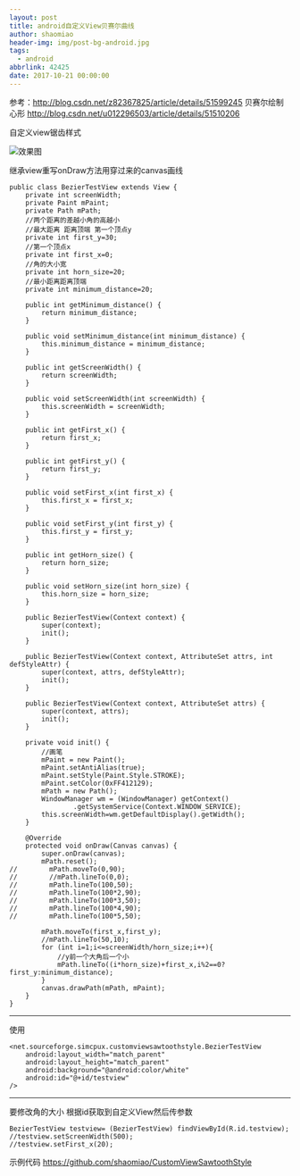 ```yaml
---
layout: post
title: android自定义View贝赛尔曲线
author: shaomiao
header-img: img/post-bg-android.jpg
tags:
  - android
abbrlink: 42425
date: 2017-10-21 00:00:00
---
```

参考：http://blog.csdn.net/z82367825/article/details/51599245
贝赛尔绘制心形
http://blog.csdn.net/u012296503/article/details/51510206

自定义view锯齿样式

![效果图](http://upload-images.jianshu.io/upload_images/2590671-c04140f09db844d1.png?imageMogr2/auto-orient/strip%7CimageView2/2/w/1240)

继承view重写onDraw方法用穿过来的canvas画线

	public class BezierTestView extends View {
		private int screenWidth;
		private Paint mPaint;
		private Path mPath;
		//两个距离的差越小角的高越小
		//最大距离 距离顶端 第一个顶点y
		private int first_y=30;
		//第一个顶点x
		private int first_x=0;
		//角的大小宽
		private int horn_size=20;
		//最小距离距离顶端
		private int minimum_distance=20;

		public int getMinimum_distance() {
			return minimum_distance;
		}

		public void setMinimum_distance(int minimum_distance) {
			this.minimum_distance = minimum_distance;
		}

		public int getScreenWidth() {
			return screenWidth;
		}

		public void setScreenWidth(int screenWidth) {
			this.screenWidth = screenWidth;
		}

		public int getFirst_x() {
			return first_x;
		}

		public int getFirst_y() {
			return first_y;
		}

		public void setFirst_x(int first_x) {
			this.first_x = first_x;
		}

		public void setFirst_y(int first_y) {
			this.first_y = first_y;
		}

		public int getHorn_size() {
			return horn_size;
		}

		public void setHorn_size(int horn_size) {
			this.horn_size = horn_size;
		}

		public BezierTestView(Context context) {
			super(context);
			init();
		}

		public BezierTestView(Context context, AttributeSet attrs, int defStyleAttr) {
			super(context, attrs, defStyleAttr);
			init();
		}

		public BezierTestView(Context context, AttributeSet attrs) {
			super(context, attrs);
			init();
		}

		private void init() {
			//画笔
			mPaint = new Paint();
			mPaint.setAntiAlias(true);
			mPaint.setStyle(Paint.Style.STROKE);
			mPaint.setColor(0xFF412129);
			mPath = new Path();
			WindowManager wm = (WindowManager) getContext()
					.getSystemService(Context.WINDOW_SERVICE);
			this.screenWidth=wm.getDefaultDisplay().getWidth();
		}

		@Override
		protected void onDraw(Canvas canvas) {
			super.onDraw(canvas);
			mPath.reset();
	//        mPath.moveTo(0,90);
	//        //mPath.lineTo(0,0);
	//        mPath.lineTo(100,50);
	//        mPath.lineTo(100*2,90);
	//        mPath.lineTo(100*3,50);
	//        mPath.lineTo(100*4,90);
	//        mPath.lineTo(100*5,50);

			mPath.moveTo(first_x,first_y);
			//mPath.lineTo(50,10);
			for (int i=1;i<=screenWidth/horn_size;i++){
				//y前一个大角后一个小
				mPath.lineTo((i*horn_size)+first_x,i%2==0?first_y:minimum_distance);
			}
			canvas.drawPath(mPath, mPaint);
		}
	}


*******
使用

	<net.sourceforge.simcpux.customviewsawtoothstyle.BezierTestView
		android:layout_width="match_parent"
		android:layout_height="match_parent"
		android:background="@android:color/white"
		android:id="@+id/testview"
	/>

*****
要修改角的大小 根据id获取到自定义View然后传参数

	BezierTestView testview= (BezierTestView) findViewById(R.id.testview);
	//testview.setScreenWidth(500);
	//testview.setFirst_x(20);


示例代码
https://github.com/shaomiao/CustomViewSawtoothStyle
